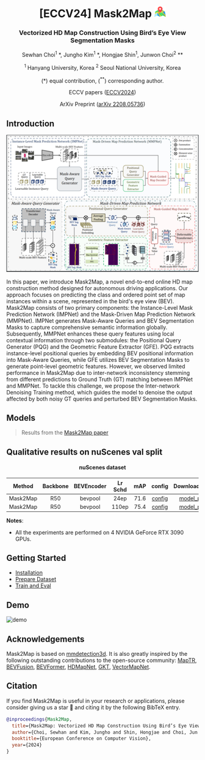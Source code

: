 <div align="center">
<h1>[ECCV24] Mask2Map <img src="assets/map.png" width="30"></h1>
<h3>Vectorized HD Map Construction Using Bird’s Eye View Segmentation Masks</h3>

Sewhan Choi<sup>1</sup> \*, Jungho Kim<sup>1</sup> \*, Hongjae Shin<sup>1</sup>, Junwon Choi<sup>2</sup> \**
 
<sup>1</sup> Hanyang University, Korea <sup>2</sup> Seoul National University, Korea

(\*) equal contribution, (<sup>**</sup>) corresponding author.

ECCV papers ([ECCV2024](https://www.ecva.net/papers/eccv_2024/papers_ECCV/papers/08664.pdf))

ArXiv Preprint ([arXiv 2208.05736](https://arxiv.org/abs/2308.05736))

</div>


## Introduction

![overall](assets/overall.png "overall")

In this paper, we introduce Mask2Map, a novel end-to-end online HD map construction method designed for autonomous driving applications. Our approach focuses on predicting the class and ordered point set of map instances within a scene, represented in the bird's eye view (BEV).
Mask2Map consists of two primary components: the Instance-Level Mask Prediction Network (IMPNet) and the Mask-Driven Map Prediction Network (MMPNet). IMPNet generates Mask-Aware Queries and BEV Segmentation Masks to capture comprehensive semantic information globally. Subsequently, MMPNet enhances these query features using local contextual information through two submodules: the Positional Query Generator (PQG) and the Geometric Feature Extractor (GFE). PQG extracts instance-level positional queries by embedding BEV positional information into Mask-Aware Queries, while GFE utilizes BEV Segmentation Masks to generate point-level geometric features.
However, we observed limited performance in Mask2Map due to inter-network inconsistency stemming from different predictions to Ground Truth (GT) matching between IMPNet and MMPNet. To tackle this challenge, we propose the Inter-network Denoising Training method, which guides the model to denoise the output affected by both noisy GT queries and perturbed BEV Segmentation Masks.

## Models
> Results from the [Mask2Map paper](https://arxiv.org/abs/2308.05736)

## Qualitative results on nuScenes val split 

<div align="center"><h4> nuScenes dataset</h4></div>



| Method | Backbone | BEVEncoder |Lr Schd | mAP| config | Download_phase1 | Download_phase2 |
| :---: | :---: | :---: | :---: |  :---: |:----------------------------------------------------------------------------------------------------------------------------:|:-------------------------------------------------------------------------------------------------------------------------------------------------------------------------------------------------------:|:---------------:|
| Mask2Map| R50 |bevpool | 24ep | 71.6 | [config](https://github.com/SehwanChoi0307/Mask2Map/tree/main/projects/configs/mask2map/M2M_nusc_r50_full_2Phase_12n12ep.py) | [model_phase1](https://drive.google.com/file/d/1yWyYR-8HD6Ias5EdrfzDNbPMHcbV4jIZ/view?usp=sharing) | [model_phase2](https://drive.google.com/file/d/1eNwGSGAmHYip0nWjEb-HCYFiglLwTajW/view?usp=sharing) | 
| Mask2Map| R50 |bevpool | 110ep | 75.4 | [config](https://github.com/SehwanChoi0307/Mask2Map/tree/main/projects/configs/mask2map/M2M_nusc_r50_full_2Phase_55n55ep.py) | [model_phase1](https://drive.google.com/file/d/1Jbjhjl1n9vY05MSuGS-cMEcM2Ck_AoFP/view?usp=sharing) | [model_phase2](https://drive.google.com/file/d/1SpZhat0T9Hq0pZQrHOAgVuru3O8eZyId/view?usp=sharing) |

**Notes**: 
- All the experiments are performed on 4 NVIDIA GeForce RTX 3090 GPUs. 

## Getting Started
- [Installation](docs/install.md)
- [Prepare Dataset](docs/prepare_dataset.md)
- [Train and Eval](docs/train_eval.md)


## Demo

![demo](assets/demo.gif "demo")

## Acknowledgements

Mask2Map is based on [mmdetection3d](https://github.com/open-mmlab/mmdetection3d). It is also greatly inspired by the following outstanding contributions to the open-source community: [MapTR](https://github.com/hustvl/MapTR), [BEVFusion](https://github.com/mit-han-lab/bevfusion), [BEVFormer](https://github.com/fundamentalvision/BEVFormer), [HDMapNet](https://github.com/Tsinghua-MARS-Lab/HDMapNet), [GKT](https://github.com/hustvl/GKT), [VectorMapNet](https://github.com/Mrmoore98/VectorMapNet_code).

## Citation
If you find Mask2Map is useful in your research or applications, please consider giving us a star 🌟 and citing it by the following BibTeX entry.
```bibtex
@inproceedings{Mask2Map,
  title={Mask2Map: Vectorized HD Map Construction Using Bird’s Eye View Segmentation Masks},
  author={Choi, Sewhan and Kim, Jungho and Shin, Hongjae and Choi, Jun Won},
  booktitle={European Conference on Computer Vision},
  year={2024}
}
```
